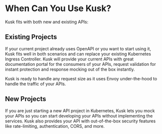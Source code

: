 # When Can You Use Kusk?

Kusk fits with both new and existing APIs:

## Existing Projects

If your current project already uses OpenAPI or you want to start using it, Kusk fits well in both scenarios and can replace your existing Kubernetes Ingress Controller. Kusk will provide your current APIs with great documentation portal for the consumers of your APIs, request validation for instant protection and response mocking out of the box instantly.

Kusk is ready to handle any request size as it uses Envoy under-the-hood to handle the traffic of your APIs.

## New Projects

If you are just starting a new API project in Kubernetes, Kusk lets you mock your APIs so you can start developing your APIs without implementing the services. Kusk also provides your API with out-of-the-box security features like rate-limiting, authentication, CORS, and more. 